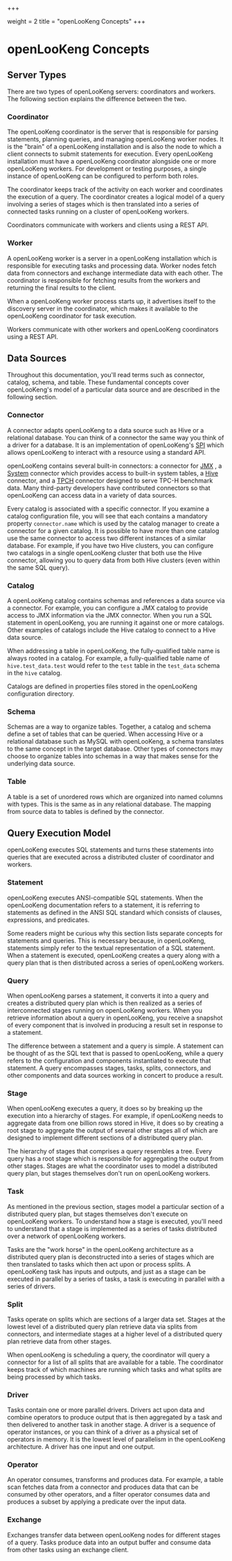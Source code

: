 +++

weight = 2
title = "openLooKeng Concepts"
+++

# openLooKeng Concepts

## Server Types

There are two types of openLooKeng servers: coordinators and workers. The following section explains the difference between the two.

### Coordinator

The openLooKeng coordinator is the server that is responsible for parsing statements, planning queries, and managing openLooKeng worker nodes. It is the \"brain\" of a openLooKeng installation and is also the node to which a client
connects to submit statements for execution. Every openLooKeng installation must have a openLooKeng coordinator alongside one or more openLooKeng workers. For development or testing purposes, a single instance of openLooKeng can be configured to perform both roles.

The coordinator keeps track of the activity on each worker and coordinates the execution of a query. The coordinator creates a logical model of a query involving a series of stages which is then translated into a series of connected tasks running on a cluster of openLooKeng workers.

Coordinators communicate with workers and clients using a REST API.

### Worker

A openLooKeng worker is a server in a openLooKeng installation which is responsible for executing tasks and processing data. Worker nodes fetch data from connectors and exchange intermediate data with each other. The
coordinator is responsible for fetching results from the workers and returning the final results to the client.

When a openLooKeng worker process starts up, it advertises itself to the discovery server in the coordinator, which makes it available to the openLooKeng coordinator for task execution.

Workers communicate with other workers and openLooKeng coordinators using a REST API.

## Data Sources

Throughout this documentation, you\'ll read terms such as connector, catalog, schema, and table. These fundamental concepts cover openLooKeng\'s model of a particular data source and are described in the following section.

### Connector

A connector adapts openLooKeng to a data source such as Hive or a relational database. You can think of a connector the same way you think of a driver for a database. It is an implementation of openLooKeng\'s [SPI](../develop/spi-overview.md) which allows openLooKeng to interact with a resource using a standard API.

openLooKeng contains several built-in connectors: a connector for [JMX](../connector/jmx.md) , a [System](../connector/system.md) connector which provides access to built-in system tables, a [Hive](../connector/hive.md) connector, and a [TPCH](../connector/tpch.md) connector designed to serve TPC-H benchmark data. Many third-party developers have contributed connectors so that openLooKeng can access data in a variety of data sources.

Every catalog is associated with a specific connector. If you examine a catalog configuration file, you will see that each contains a mandatory property `connector.name` which is used by the catalog manager to create a connector for a given catalog. It is possible to have more than one catalog use the same connector to access two different instances of a similar database. For example, if you have two Hive clusters, you can configure two catalogs in a single openLooKeng cluster that both use the Hive connector, allowing you to query data from both Hive clusters (even within the same SQL query).

### Catalog

A openLooKeng catalog contains schemas and references a data source via a connector. For example, you can configure a JMX catalog to provide access to JMX information via the JMX connector. When you run a SQL
statement in openLooKeng, you are running it against one or more catalogs.
Other examples of catalogs include the Hive catalog to connect to a Hive data source.

When addressing a table in openLooKeng, the fully-qualified table name is always rooted in a catalog. For example, a fully-qualified table name of `hive.test_data.test` would refer to the `test` table in the `test_data` schema in the `hive` catalog.

Catalogs are defined in properties files stored in the openLooKeng configuration directory.

### Schema

Schemas are a way to organize tables. Together, a catalog and schema define a set of tables that can be queried. When accessing Hive or a relational database such as MySQL with openLooKeng, a schema translates to the same concept in the target database. Other types of connectors may choose to organize tables into schemas in a way that makes sense for the underlying data source.

### Table

A table is a set of unordered rows which are organized into named columns with types. This is the same as in any relational database. The mapping from source data to tables is defined by the connector.



## Query Execution Model

openLooKeng executes SQL statements and turns these statements into queries that are executed across a distributed cluster of coordinator and workers.

### Statement

openLooKeng executes ANSI-compatible SQL statements. When the openLooKeng documentation refers to a statement, it is referring to statements as defined in the ANSI SQL standard which consists of clauses, expressions, and predicates.

Some readers might be curious why this section lists separate concepts for statements and queries. This is necessary because, in openLooKeng, statements simply refer to the textual representation of a SQL statement. When a statement is executed, openLooKeng creates a query along with a query plan that is then distributed across a series of openLooKeng workers.

### Query

When openLooKeng parses a statement, it converts it into a query and creates a distributed query plan which is then realized as a series of interconnected stages running on openLooKeng workers. When you retrieve information about a query in openLooKeng, you receive a snapshot of every component that is involved in producing a result set in response to a statement.

The difference between a statement and a query is simple. A statement can be thought of as the SQL text that is passed to openLooKeng, while a query refers to the configuration and components instantiated to execute that statement. A query encompasses stages, tasks, splits, connectors, and other components and data sources working in concert to produce a result.

### Stage

When openLooKeng executes a query, it does so by breaking up the execution into a hierarchy of stages. For example, if openLooKeng needs to aggregate data from one billion rows stored in Hive, it does so by creating a root stage to aggregate the output of several other stages all of which are designed to implement different sections of a distributed query plan.

The hierarchy of stages that comprises a query resembles a tree. Every query has a root stage which is responsible for aggregating the output from other stages. Stages are what the coordinator uses to model a
distributed query plan, but stages themselves don\'t run on openLooKeng workers.

### Task

As mentioned in the previous section, stages model a particular section of a distributed query plan, but stages themselves don\'t execute on openLooKeng workers. To understand how a stage is executed, you\'ll need to
understand that a stage is implemented as a series of tasks distributed over a network of openLooKeng workers.

Tasks are the \"work horse\" in the openLooKeng architecture as a distributed query plan is deconstructed into a series of stages which are then translated to tasks which then act upon or process splits. A openLooKeng task
has inputs and outputs, and just as a stage can be executed in parallel by a series of tasks, a task is executing in parallel with a series of drivers.

### Split

Tasks operate on splits which are sections of a larger data set. Stages at the lowest level of a distributed query plan retrieve data via splits from connectors, and intermediate stages at a higher level of a distributed query plan retrieve data from other stages.

When openLooKeng is scheduling a query, the coordinator will query a connector for a list of all splits that are available for a table. The coordinator keeps track of which machines are running which tasks and what splits are being processed by which tasks.

### Driver

Tasks contain one or more parallel drivers. Drivers act upon data and combine operators to produce output that is then aggregated by a task and then delivered to another task in another stage. A driver is a sequence of operator instances, or you can think of a driver as a physical set of operators in memory. It is the lowest level of parallelism in the openLooKeng architecture. A driver has one input and one output.

### Operator

An operator consumes, transforms and produces data. For example, a table scan fetches data from a connector and produces data that can be consumed by other operators, and a filter operator consumes data and produces a subset by applying a predicate over the input data.

### Exchange

Exchanges transfer data between openLooKeng nodes for different stages of a query. Tasks produce data into an output buffer and consume data from other tasks using an exchange client.
